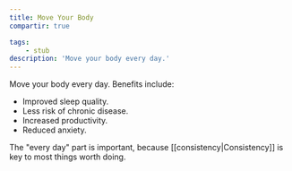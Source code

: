 ```yaml
---
title: Move Your Body
compartir: true

tags:
    - stub
description: 'Move your body every day.'
---
```


Move your body every day. Benefits include:

-   Improved sleep quality.
-   Less risk of chronic disease.
-   Increased productivity.
-   Reduced anxiety.

The "every day" part is important, because [[consistency|Consistency]] is key to most things worth doing.
